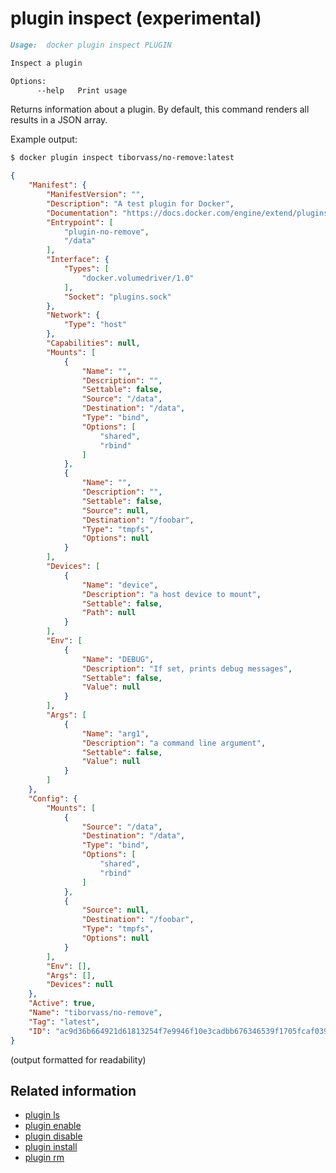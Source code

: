 <!--[metadata]>
+++
title = "plugin inspect"
description = "The plugin inspect command description and usage"
keywords = ["plugin, inspect"]
advisory = "experimental"
[menu.main]
parent = "smn_cli"
+++
<![end-metadata]-->

# plugin inspect (experimental)

```markdown
Usage:  docker plugin inspect PLUGIN

Inspect a plugin

Options:
      --help   Print usage
```

Returns information about a plugin. By default, this command renders all results
in a JSON array.

Example output:

```bash
$ docker plugin inspect tiborvass/no-remove:latest
```
```JSON
{
    "Manifest": {
        "ManifestVersion": "",
        "Description": "A test plugin for Docker",
        "Documentation": "https://docs.docker.com/engine/extend/plugins/",
        "Entrypoint": [
            "plugin-no-remove",
            "/data"
        ],
        "Interface": {
            "Types": [
                "docker.volumedriver/1.0"
            ],
            "Socket": "plugins.sock"
        },
        "Network": {
            "Type": "host"
        },
        "Capabilities": null,
        "Mounts": [
            {
                "Name": "",
                "Description": "",
                "Settable": false,
                "Source": "/data",
                "Destination": "/data",
                "Type": "bind",
                "Options": [
                    "shared",
                    "rbind"
                ]
            },
            {
                "Name": "",
                "Description": "",
                "Settable": false,
                "Source": null,
                "Destination": "/foobar",
                "Type": "tmpfs",
                "Options": null
            }
        ],
        "Devices": [
            {
                "Name": "device",
                "Description": "a host device to mount",
                "Settable": false,
                "Path": null
            }
        ],
        "Env": [
            {
                "Name": "DEBUG",
                "Description": "If set, prints debug messages",
                "Settable": false,
                "Value": null
            }
        ],
        "Args": [
            {
                "Name": "arg1",
                "Description": "a command line argument",
                "Settable": false,
                "Value": null
            }
        ]
    },
    "Config": {
        "Mounts": [
            {
                "Source": "/data",
                "Destination": "/data",
                "Type": "bind",
                "Options": [
                    "shared",
                    "rbind"
                ]
            },
            {
                "Source": null,
                "Destination": "/foobar",
                "Type": "tmpfs",
                "Options": null
            }
        ],
        "Env": [],
        "Args": [],
        "Devices": null
    },
    "Active": true,
    "Name": "tiborvass/no-remove",
    "Tag": "latest",
    "ID": "ac9d36b664921d61813254f7e9946f10e3cadbb676346539f1705fcaf039c01f"
}
```
(output formatted for readability)



## Related information

* [plugin ls](plugin_ls.md)
* [plugin enable](plugin_enable.md)
* [plugin disable](plugin_disable.md)
* [plugin install](plugin_install.md)
* [plugin rm](plugin_rm.md)
